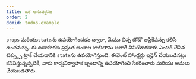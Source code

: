 ```yaml
---
title: ఒక అనువర్తనం
order: 2
domid: todos-example
---
```


`props` మరియు`state`ను ఉపయోగించడం ద్వారా, మేము చిన్న టోడో అప్లికేషన్ను కలిసి ఉంచవచ్చు. ఈ ఉదాహరణ ప్రస్తుత అంశాల జాబితాను అలాగే వినియోగదారు ఎంటర్ చేసిన టెక్స్ట్ను ట్రాక్ చేయడానికి `state`ను ఉపయోగిస్తుంది. ఈవెంట్ హాండ్లర్లు ఇన్లైన్ చేయబడినట్లు కనిపిస్తున్నప్పటికీ, వారు కార్యనిర్వాహక బృందాన్ని ఉపయోగించి సేకరించారు మరియు అమలు చేయబడతారు.
